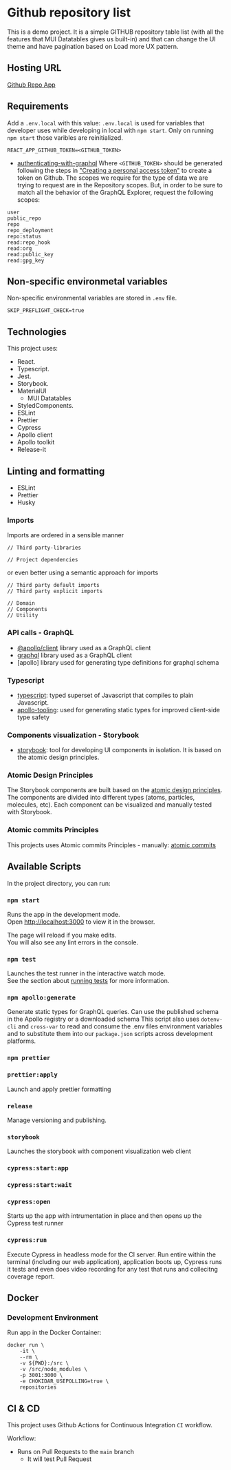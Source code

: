 # Github repository list

This is a demo project. It is a simple GITHUB repository table list (with all the features that MUI Datatables gives us built-in) 
and that can change the UI theme and have pagination based on Load more UX pattern.

## Hosting URL
[Github Repo App](https://my-project-1500543348700.web.app)

## Requirements

Add a `.env.local` with this value:
`.env.local` is used for variables that developer uses while developing in local with `npm start`.
Only on running `npm start` those varibles are reinitialized.

```
REACT_APP_GITHUB_TOKEN=<GITHUB_TOKEN>
```

- [authenticating-with-graphql](https://docs.github.com/en/graphql/guides/forming-calls-with-graphql#authenticating-with-graphql)
Where ```<GITHUB_TOKEN>``` should be generated following the steps in ["Creating a personal access token"](https://docs.github.com/en/github/authenticating-to-github/creating-a-personal-access-token)
to create a token on Github.
The scopes we require for the type of data we are trying to request are in the Repository scopes. 
But, in order to be sure to match all the behavior of the GraphQL Explorer, request the following scopes:

```
user
public_repo
repo
repo_deployment
repo:status
read:repo_hook
read:org
read:public_key
read:gpg_key
```

## Non-specific environmetal variables

Non-specific environmental variables are stored in `.env` file.

```
SKIP_PREFLIGHT_CHECK=true
```

## Technologies

This project uses:

- React.
- Typescript.
- Jest.
- Storybook.
- MaterialUI
    - MUI Datatables
- StyledComponents.
- ESLint
- Prettier
- Cypress
- Apollo client
- Apollo toolkit
- Release-it

## Linting and formatting

- ESLint
- Prettier
- Husky

### Imports

Imports are ordered in a sensible manner

```
// Third party-libraries

// Project dependencies
```

or even better using a semantic approach for imports

```
// Third party default imports
// Third party explicit imports

// Domain
// Components
// Utility
```

### API calls - GraphQL

- [@apollo/client](https://github.com/FormidableLabs/urql) library used as a GraphQL client
- [graphql](https://github.com/FormidableLabs/urql) library used as a GraphQL client
- [apollo] library used for generating type definitions for graphql schema

### Typescript

- [typescript](https://www.typescriptlang.org/): typed superset of Javascript that compiles to plain Javascript.
- [apollo-tooling](https://github.com/apollographql/apollo-tooling): used for generating static types for improved client-side type safety

### Components visualization - Storybook

- [storybook](https://storybook.js.org/): tool for developing UI components in isolation. It is based on the atomic design principles.

### Atomic Design Principles

The Storybook components are built based on the [atomic design principles](https://bradfrost.com/blog/post/atomic-web-design/). The components are divided into different types (atoms, particles, molecules, etc).
Each component can be visualized and manually tested with Storybook.

### Atomic commits Principles

This projects uses Atomic commits Principles - manually: [atomic commits](https://en.wikipedia.org/wiki/Atomic_commit)

## Available Scripts

In the project directory, you can run:

### `npm start`

Runs the app in the development mode.\
Open [http://localhost:3000](http://localhost:3000) to view it in the browser.

The page will reload if you make edits.\
You will also see any lint errors in the console.

### `npm test`

Launches the test runner in the interactive watch mode.\
See the section about [running tests](https://facebook.github.io/create-react-app/docs/running-tests) for more information.

### `npm apollo:generate`

Generate static types for GraphQL queries. Can use the published schema in the Apollo registry or a downloaded schema
This script also uses `dotenv-cli` and `cross-var` to read and consume the .env files environment variables and to 
substitute them into our `package.json` scripts across development platforms.

### `npm prettier`
### `prettier:apply`

Launch and apply prettier formatting

### `release`

Manage versioning and publishing.

### `storybook`

Launches the storybook with component visualization web client

### `cypress:start:app`
### `cypress:start:wait`
### `cypress:open`

Starts up the app with intrumentation in place and then opens up the Cypress test runner

### `cypress:run`

Execute Cypress in headless mode for the CI server. Run entire within the terminal (including our web application), 
application boots up, Cypress runs it tests and even does video recording for any test that runs and collecitng 
coverage report.


## Docker

### Development Environment

Run app in the Docker Container:
```
docker run \
    -it \
    --rm \
    -v ${PWD}:/src \
    -v /src/node_modules \
    -p 3001:3000 \
    -e CHOKIDAR_USEPOLLING=true \
    repositories
```

## CI & CD

This project uses Github Actions for Continuous Integration `CI` workflow.

Workflow:
- Runs on Pull Requests to the `main` branch
   - It will test Pull Request 
